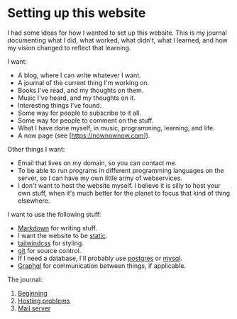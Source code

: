 # Setting up this website

I had some ideas for how I wanted to set up this website.
This is my journal documenting what I did, what worked, what didn't, what I learned, and how my vision changed to reflect that learning.

I want:

- A blog, where I can write whatever I want.
- A journal of the current thing I'm working on.
- Books I've read, and my thoughts on them.
- Music I've heard, and my thoughts on it.
- Interesting things I've found.
- Some way for people to subscribe to it all.
- Some way for people to comment on the stuff.
- What I have done myself, in music, programming, learning, and life.
- A now page (see [https://nownownow.com]).

Other things I want:

- Email that lives on my domain, so you can contact me.
- To be able to run programs in different programming languages on the server, so I can have my own little army of webservices.
- I don't want to host the website myself.
  I believe it is silly to host your own stuff, when it's much better for the planet to focus that kind of thing elsewhere.

I want to use the following stuff:

- [Markdown](https://en.wikipedia.org/wiki/Markdown) for writing stuff.
- I want the website to be [static](https://en.wikipedia.org/wiki/Static_web_page).
- [tailwindcss](https://tailwindcss.com/) for styling.
- [git](https://git-scm.com/) for source control.
- If I need a database, I'll probably use [postgres](https://www.postgresql.org/) or [mysql](https://www.mysql.com/).
- [Graphql](https://graphql.org) for communication between things, if applicable.

The journal:

1. [Beginning](./begin.md)
2. [Hosting problems](./hosting-problems.md)
3. [Mail server](./mail-server.md)
